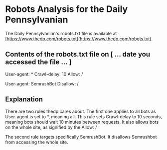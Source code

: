# Robots Analysis for the Daily Pennsylvanian

The Daily Pennsylvanian's robots.txt file is available at
[https://www.thedp.com/robots.txt](https://www.thedp.com/robots.txt).

## Contents of the robots.txt file on [ ... date you accessed the file ... ]

User-agent: *
Crawl-delay: 10
Allow: /

User-agent: SemrushBot
Disallow: /


## Explanation

There are two rules thedp cares about. The first one applies to all bots as User-agent is set to *, meaning all.
This rule sets Crawl-delay to 10 seconds, meaning bots should wait 10 minutes between requests. It also allows bots on the whole site, as signified by the Allow: /

The second rule targets specifically SemrushBot. It disallows Semrushbot from accessing the whole site.
